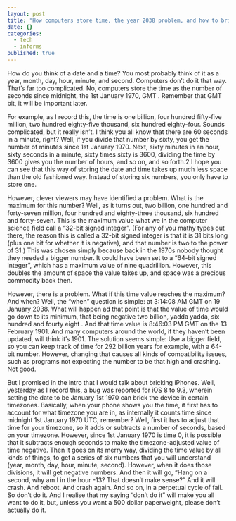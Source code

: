 ```yaml
---
layout: post
title: "How computers store time, the year 2038 problem, and how to brick an iPhone."
date: {}
categories: 
  - tech
  - informs
published: true
---
```



How do you think of a date and a time? You most probably think of it as a year, month, day, hour, minute, and second. Computers don’t do it that way. That’s far too complicated. No, computers store the time as the number of seconds since midnight, the 1st January 1970, GMT . Remember that GMT bit, it will be important later.

For example, as I record this, the time is one billion, four hundred fifty-five million, two hundred eighty-five thousand, six hundred eighty-four. Sounds complicated, but it really isn’t. I think you all know that there are 60 seconds in a minute, right? Well, if you divide that number by sixty, you get the number of minutes since 1st January 1970. Next, sixty minutes in an hour, sixty seconds in a minute, sixty times sixty is 3600, dividing the time by 3600 gives you the number of hours, and so on, and so forth.2 I hope you can see that this way of storing the date and time takes up much less space than the old fashioned way. Instead of storing six numbers, you only have to store one.

However, clever viewers may have identified a problem. What is the maximum for this number? Well, as it turns out, two billion, one hundred and forty-seven million, four hundred and eighty-three thousand, six hundred and forty-seven. This is the maximum value what we in the computer science field call a “32-bit signed integer”. (For any of you mathy types out there, the reason this is called a 32-bit signed integer is that it is 31 bits long (plus one bit for whether it is negative), and that number is two to the power of 31.) This was chosen simply because back in the 1970s nobody thought they needed a bigger number. It could have been set to a “64-bit signed integer”, which has a maximum value of nine quadrillion. However, this doubles the amount of space the value takes up, and space was a precious commodity back then.

However, there is a problem. What if this time value reaches the maximum? And when? Well, the “when” question is simple: at 3:14:08 AM GMT on 19 January 2038. What will happen ad that point is that the value of time would go down to its minimum, that being negative two billion, yadda yadda, six hundred and fourty eight . And that time value is 8:46:03 PM GMT on the 13 February 1901. And many computers around the world, if they haven’t been updated, will think it’s 1901. The solution seems simple: Use a bigger field, so you can keep track of time for 292 billion years for example, with a 64-bit number. However, changing that causes all kinds of compatibility issues, such as programs not expecting the number to be that high and crashing. Not good.

But I promised in the intro that I would talk about bricking iPhones. Well, yesterday as I record this, a bug was reported for iOS 8 to 9.3, wherein setting the date to be January 1st 1970 can brick the device in certain timezones. Basically, when your phone shows you the time, it first has to account for what timezone you are in, as internally it counts time since midnight 1st January 1970 UTC, remember? Well, first it has to adjust that time for your timezone, so it adds or subtracts a number of seconds, based on your timezone. However, since 1st January 1970 is time 0, it is possible that it subtracts enough seconds to make the timezone-adjusted value of time negative. Then it goes on its merry way, dividing the time value by all kinds of things, to get a series of six numbers that you will understand (year, month, day, hour, minute, second). However, when it does those divisions, it will get negative numbers. And then it will go, “Hang on a second, why am I in the hour -13? That doesn’t make sense?” And it will crash. And reboot. And crash again. And so on, in a perpetual cycle of fail. So don’t do it. And I realise that my saying “don’t do it” will make you all want to do it, but, unless you want a 500 dollar paperweight, please don’t actually do it.
